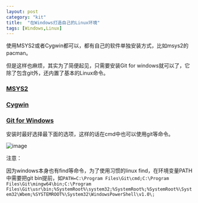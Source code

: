 ```yaml
---
layout: post
category: "kit"
title:  "在Windows打造自己的Linux环境"
tags: [Windows,Linux]
---
```


使用MSYS2或者Cygwin都可以，都有自己的软件单独安装方式，比如msys2的pacman。

但是这样也麻烦，其实为了简便起见，只需要安装Git for windows就可以了，它除了包含git外，还内置了基本的Linux命令。

### [MSYS2](www.msys2.org/)

### [Cygwin](www.cygwin.com/)

### [Git for Windows](http://gitforwindows.org/)

安装时最好选择最下面的选项，这样的话在cmd中也可以使用git等命令。

![image](https://github.com/xj916ch/xj916ch.github.io/raw/master/_posts/kit/pictures/windows-linux-environment-installation-tips.png)


注意：

因为windows本身也有find等命令，为了使用习惯的linux find，在环境变量PATH中需要把git bin提前，如`PATH=C:\Program Files\Git\cmd;C:\Program Files\Git\mingw64\bin;C:\Program Files\Git\usr\bin;%SystemRoot%\system32;%SystemRoot%;%SystemRoot%\System32\Wbem;%SYSTEMROOT%\System32\WindowsPowerShell\v1.0\;`


